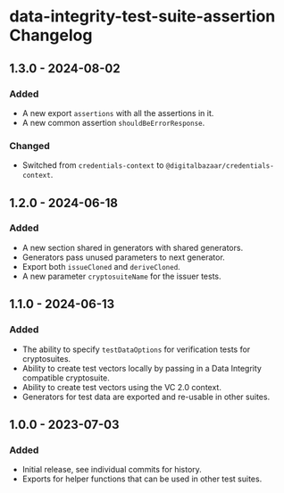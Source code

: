 # data-integrity-test-suite-assertion Changelog

## 1.3.0 - 2024-08-02

### Added
- A new export `assertions` with all the assertions in it.
- A new common assertion `shouldBeErrorResponse`.

### Changed
- Switched from `credentials-context` to `@digitalbazaar/credentials-context`.

## 1.2.0 - 2024-06-18

### Added
- A new section shared in generators with shared generators.
- Generators pass unused parameters to next generator.
- Export both `issueCloned` and `deriveCloned`.
- A new parameter `cryptosuiteName` for the issuer tests.

## 1.1.0 - 2024-06-13

### Added
- The ability to specify `testDataOptions` for verification tests for cryptosuites.
- Ability to create test vectors locally by passing in a Data Integrity compatible cryptosuite.
- Ability to create test vectors using the VC 2.0 context.
- Generators for test data are exported and re-usable in other suites.

## 1.0.0 - 2023-07-03

### Added
- Initial release, see individual commits for history.
- Exports for helper functions that can be used in other test suites.
